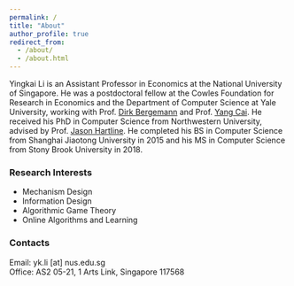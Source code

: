 ```yaml
---
permalink: /
title: "About"
author_profile: true
redirect_from: 
  - /about/
  - /about.html
---
```


Yingkai Li is an Assistant Professor in Economics at the National University of Singapore. He was a postdoctoral fellow at the Cowles Foundation for Research in Economics and the Department of Computer Science at Yale University, working with Prof. [Dirk Bergemann](https://campuspress.yale.edu/dirkbergemann/) and Prof. [Yang Cai](https://www.cs.yale.edu/homes/cai/). He received his PhD in Computer Science from Northwestern University, advised by Prof. [Jason Hartline](https://sites.northwestern.edu/hartline/). He completed his BS in Computer Science from Shanghai Jiaotong University in 2015 and his MS in Computer Science from Stony Brook University in 2018.

<!-- ### News
* I'm co-organizing the [EC'24 Workshop on Information Acquisition](https://sites.google.com/u.northwestern.edu/information-acquisition). Calling for posters now. Deadline: June 7th. -->

### Research Interests
* Mechanism Design
* Information Design
* Algorithmic Game Theory
* Online Algorithms and Learning

### Contacts
Email: yk.li [at] nus.edu.sg  
Office: AS2 05-21, 1 Arts Link, Singapore 117568

